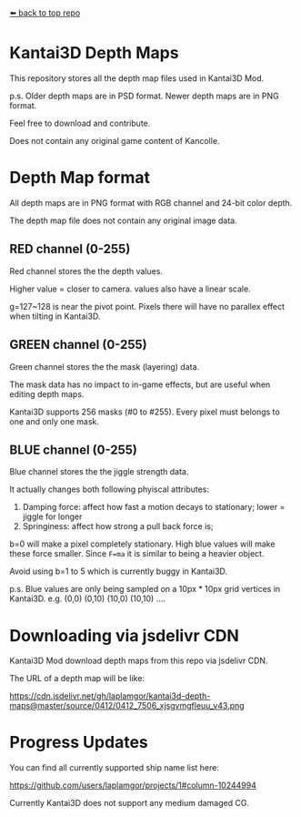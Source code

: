 [⬅️ back to top repo](https://github.com/laplamgor/kantai3d)

# Kantai3D Depth Maps
This repository stores all the depth map files used in Kantai3D Mod.

p.s. Older depth maps are in PSD format. Newer depth maps are in PNG format.

Feel free to download and contribute.

Does not contain any original game content of Kancolle.


# Depth Map format

All depth maps are in PNG format with RGB channel and 24-bit color depth. 

The depth map file does not contain any original image data.

## RED channel (0-255)
Red channel stores the the depth values. 

Higher value = closer to camera. values also have a linear scale.

g=127~128 is near the pivot point. Pixels there will have no parallex effect when tilting in Kantai3D.



## GREEN channel (0-255)
Green channel stores the the mask (layering) data. 

The mask data has no impact to in-game effects, but are useful when editing depth maps.

Kantai3D supports 256 masks (#0 to #255). Every pixel must belongs to one and only one mask.


## BLUE channel (0-255)
Blue channel stores the the jiggle strength data. 

It actually changes both following phyiscal attributes:
1. Damping force: affect how fast a motion decays to stationary; lower = jiggle for longer
2. Springiness: affect how strong a pull back force is;

b=0 will make a pixel completely stationary. 
High blue values will make these force smaller. Since `F=ma` it is similar to being a heavier object.

Avoid using b=1 to 5 which is currently buggy in Kantai3D.

p.s. Blue values are only being sampled on a 10px * 10px grid vertices in Kantai3D. e.g. (0,0) (0,10) (10,0) (10,10) ....



# Downloading via jsdelivr CDN

Kantai3D Mod download depth maps from this repo via jsdelivr CDN.

The URL of a depth map will be like:

https://cdn.jsdelivr.net/gh/laplamgor/kantai3d-depth-maps@master/source/0412/0412_7506_xjsgvmgfleuu_v43.png




# Progress Updates

You can find all currently supported ship name list here: 

https://github.com/users/laplamgor/projects/1#column-10244994

Currently Kantai3D does not support any medium damaged CG.
